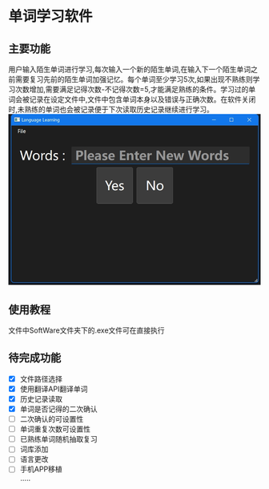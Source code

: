 # 单词学习软件
## 主要功能
用户输入陌生单词进行学习,每次输入一个新的陌生单词,在输入下一个陌生单词之前需要复习先前的陌生单词加强记忆。每个单词至少学习5次,如果出现不熟练则学习次数增加,需要满足记得次数-不记得次数=5,才能满足熟练的条件。学习过的单词会被记录在设定文件中,文件中包含单词本身以及错误与正确次数。在软件关闭时,未熟练的单词也会被记录便于下次读取历史记录继续进行学习。  
![mainWindows](https://github.com/ShimokitaYui/WordsLearning/blob/main/pic/mainWindow.png)
## 使用教程
文件中SoftWare文件夹下的.exe文件可在直接执行
## 待完成功能
- [x] 文件路径选择  
- [x] 使用翻译API翻译单词  
- [x] 历史记录读取  
- [x] 单词是否记得的二次确认  
- [ ] 二次确认的可设置性  
- [ ] 单词重复次数可设置性  
- [ ] 已熟练单词随机抽取复习  
- [ ] 词库添加  
- [ ] 语言更改  
- [ ] 手机APP移植  
.....